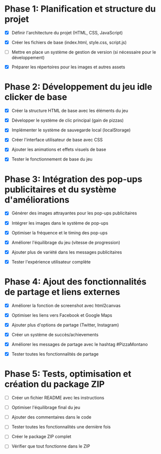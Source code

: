 # Phase 1: Planification et structure du projet

- [x] Définir l'architecture du projet (HTML, CSS, JavaScript)
- [x] Créer les fichiers de base (index.html, style.css, script.js)
- [ ] Mettre en place un système de gestion de version (si nécessaire pour le développement)
- [x] Préparer les répertoires pour les images et autres assets



# Phase 2: Développement du jeu idle clicker de base

- [x] Créer la structure HTML de base avec les éléments du jeu
- [x] Développer le système de clic principal (gain de pizzas)
- [x] Implémenter le système de sauvegarde local (localStorage)
- [x] Créer l'interface utilisateur de base avec CSS
- [x] Ajouter les animations et effets visuels de base
- [x] Tester le fonctionnement de base du jeu


# Phase 3: Intégration des pop-ups publicitaires et du système d'améliorations

- [x] Générer des images attrayantes pour les pop-ups publicitaires
- [x] Intégrer les images dans le système de pop-ups
- [x] Optimiser la fréquence et le timing des pop-ups
- [x] Améliorer l'équilibrage du jeu (vitesse de progression)
- [x] Ajouter plus de variété dans les messages publicitaires
- [x] Tester l'expérience utilisateur complète


# Phase 4: Ajout des fonctionnalités de partage et liens externes

- [x] Améliorer la fonction de screenshot avec html2canvas
- [x] Optimiser les liens vers Facebook et Google Maps
- [x] Ajouter plus d'options de partage (Twitter, Instagram)
- [x] Créer un système de succès/achievements
- [x] Améliorer les messages de partage avec le hashtag #PizzaMontano
- [x] Tester toutes les fonctionnalités de partage


# Phase 5: Tests, optimisation et création du package ZIP

- [ ] Créer un fichier README avec les instructions
- [ ] Optimiser l'équilibrage final du jeu
- [ ] Ajouter des commentaires dans le code
- [ ] Tester toutes les fonctionnalités une dernière fois
- [ ] Créer le package ZIP complet
- [ ] Vérifier que tout fonctionne dans le ZIP

